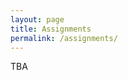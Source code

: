 ```yaml
---
layout: page
title: Assignments
permalink: /assignments/
---
```


TBA

<!--
### Individual

* **Biological Target Presentation File**. All students will give a short presentation (8 minutes) about the scientific and business prospects of developing a ligand for a biological target of their own choice.

In the presentation, students should address the criterion discussed in class on 1/16. The presentation should cite some of the articles/patents found during a database/literature search, as discussed on 1/16, 1/21, and 1/23. Citations should be numbered/named on individual slides and an ACS-style bibliography included at the end. The presentation should also include results from at least one of the calculations discussed on 1/28 and 1/30 - structural alignment, electrostatics calculations, or homology modeling - for the biological target. For example, a structural alignment could be used to assess the similarity between the binding site of bacterial and human homologues. I-TASSER could be used to generate a model. The presentation could include information about the level of confidence in the model.

All the presentations should be uploaded as a PDF file named XXXX_YYYY.pdf (where XXXX is the 4-letter PDB ID and YYYY is your last name) to the BiologicalTargetPresentations directory on Google Drive by midnight on February 3.

On February 4 and 6, students will be randomly selected to present. To expedite the process, students will all present using the instructor's laptop.

The presentation will be evaluated according to the following 100 point rubric: Does the presentation address (1) disease relevance, e.g. mechanistic rationale or mutations [40 pts]? and (2) structural properties, e.g structural resolution and druggability [10 pts]? Were structural alignment, electrostatics, or structural prediction calculations included [25 pts]? Was the presentation clear and concise (within 8 minutes) [15 pts]? Were references properly cited [10 pts]?

* **Pharmaceutical Ethics Report File**. All students will write a 2-3 page summary of discussions related to pharmaceutical ethics.

* **Individual Contribution Reports Survey**. All students will write two brief reports that describe their contribution to the project since the previous report. The reports will be filed as answers to an online survey. The reports will be assessed based on clarity, completeness, and credibility. They will be an important factor in the individual grade.

* **Project Portfolio**. All students are asked to write a project portfolio, which describes the skills they have developed over the course of the project. It will be an important factor in the individual contribution grade.

### Team

* **Midterm Presentation File**. Teams are required to present a midterm (a 10-15 minute project update) presentation about their project.

In the presentation, teams should review and expand on (if warranted) the scientific background information and calculations (e.g. homology modeling, structural alignment, and electrostatics) described in the individual biological target presentation. They should also describe progress on new calculations that have been performed (docking and molecular dynamics), analyses that have been performed (e.g. equilibration time, dimensionality reduction, clustering, and Markov state models), scientific understanding gained, predictions made, and what additional calculations they plan to perform and what they expect to learn from them.

All the presentations should be uploaded as a PDF file named XXXX.pdf (where XXXX is the 4-letter PDB ID) to the MidtermPresentations directory on Google Drive by midnight on March 9.

On March 10, teams will be randomly selected to present. Teams can present using either the instructor's or a member's laptop.

The presentation will be evaluated according to the following 100 point rubric: Does the presentation clearly address the scientific rationale of the project? [20 pts] Were structural alignment, electrostatics, or structural prediction calculations included and clearly explained? [10 pts] Were molecular docking calculations and analyses included and clearly described [25 pts]? Were molecular dynamics simulations and analyses included (at a minimum the equilibration time) and clearly described [25 pts]? Was the presentation clear and concise (between 10 and 15 minutes)? [10 pts] Were references properly cited? [10 pts].

* **Final Presentation File**. Teams are required to give a final presentation (a 20-30 minute overview) about their project.

In the presentation, teams should describe the scientific background information, key calculations performed, scientific understanding gained, predictions made, and what additional calculations could potentially be done what they would expect to learn from them. In addition to calculations from the previous presentation, the final presentation should include binding free energy calculations.

All the presentations should be uploaded as a PDF file named XXXX.pdf (where XXXX is the 4-letter PDB ID) to the FinalPresentations directory on Google Drive by midnight on April 27.

On April 28, two teams will be randomly selected to present. On April 30, the other two teams will present.

The presentation will be evaluated according to the following 100 point rubric: Does the presentation clearly address the background and scientific rationale of the project? [20 pts] Were calculations, including binding free energy calculations, carefully analyzed and clearly explained? [60 pts] Was the presentation clear and concise (between 20 and 30 minutes)? [10 pts] Were references properly cited? [10 pts].

* **Final Report File**. Teams are required to create a final report that captures a team’s project work in the format of a scientific journal, the Journal of Chemical Information and Modelling. The document should be prepared for submission according to [the journal's author guidelines](https://pubs.acs.org/page/jcisd8/submission/authors.html).

The report will be evaluated according to the following 100 point rubric: Does the abstract clearly describe the main findings of the study [10 pts]? Does the introduction clearly describe the rationale for the study [15 pts]? Are methods described in sufficient detail so that the study is reproducible [15 pts]? Are the results, including figures and tables, clearly presented and described [15 pts]? Does the discussion clearly explain the implications of the results in light of previous scientific knowledge [10 pts]? Are conclusions justified by the the data [10 pts]? Are references properly cited [10 pts]? Are project data stored in a well-organized format [15 pts]?

Teams are highly encouraged to submit a draft of their report by midnight on April 27. The final report is due at midnight on May 7.

* **Project Data**. Key calculation results should be stored in a well-organized format and properly documented.

-->
